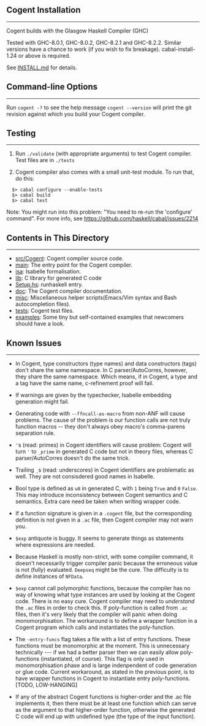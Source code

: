 ## Cogent Installation
------------------

Cogent builds with the Glasgow Haskell Compiler (GHC)

Tested with GHC-8.0.1, GHC-8.0.2, GHC-8.2.1 and GHC-8.2.2. Similar versions have a chance
to work (if you wish to fix breakage). cabal-install-1.24 or above is required.

See [INSTALL.md](./INSTALL.md) for details.


## Command-line Options
--------------------

Run `cogent -?` to see the help message
`cogent --version` will print the git revision against which you build your Cogent compiler.


## Testing
-------

1. Run `./validate` (with appropriate arguments) to test Cogent compiler. Test files are in `./tests`

2. Cogent compiler also comes with a small unit-test module. To run that, do this:
```
  $> cabal configure --enable-tests
  $> cabal build
  $> cabal test
```
Note: You might run into this problem: "You need to re-run the 'configure' command".
      For more info, see https://github.com/haskell/cabal/issues/2214


## Contents in This Directory
--------------------------
* [src/Cogent](./src/Cogent): Cogent compiler source code.
* [main](./main): The entry point for the Cogent compiler.
* [isa](./isa): Isabelle formalisation.
* [lib](./lib): C library for generated C code
* [Setup.hs](./Setup.hs): runhaskell entry.
* [doc](./doc): The Cogent compiler documentation.
* [misc](./misc): Miscellaneous helper scripts(Emacs/Vim syntax and Bash autocompletion files).
* [tests](./tests): Cogent test files.
* [examples](./examples): Some tiny but self-contained examples that newcomers should have a look.


## Known Issues
----------

* In Cogent, type constructors (type names) and data constructors (tags) don't share
the same namespace. In C parser/AutoCorres, however, they share the same 
namespace. Which means, if in Cogent, a type and a tag have the same name,
c-refinement proof will fail.

* If warnings are given by the typechecker, Isabelle embedding generation might
fail.

* Generating code with `--ffncall-as-macro` from non-ANF will cause problems. The
cause of the problem is our function calls are not truly function macros -- they
don't always obey macro's comma-parens separation rule.

* `'`s (read: primes) in Cogent identifiers will cause problem: Cogent will turn `'` to
`_prime` in generated C code but not in theory files, whereas C parser/AutoCorres
doesn't do the same trick.

* Trailing `_`s (read: underscores) in Cogent identifiers are problematic as well.
They are not consisdered good names in Isabelle.

* Bool type is defined as `u8` in generated C, with `1` being `True` and `0` `False`. This may
introduce inconsistency between Cogent semantics and C semantics. Extra care need be
taken when writing wrapper code.

* If a function signature is given in a `.cogent` file, but the corresponding definition
is not given in a `.ac` file, then Cogent compiler may not warn you.

* `$exp` antiquote is buggy. It seems to generate things as statements where expressions
are needed.

* Because Haskell is mostly non-strict, with some compiler command, it doesn't necessarily 
trigger compiler panic because the erroneous value is not (fully) evaluated.
`Deepseq` might be the cure. The difficulty is to define instances of `NFData`.

* `$exp` cannot call polymorphic functions, because the compiler has no way of knowing
what type instances are used by looking at the Cogent code. There is no easy cure. Cogent
compiler may need to *understand* the `.ac` files in order to check this. If poly-function
is called from `.ac` files, then it's very likely that the compiler will panic when
doing monomorphisation. The workaround is to define a wrapper function in a Cogent program
which calls and instantiates the poly-function.

* The `-entry-funcs` flag takes a file with a list of entry functions. These functions must
be monomorphic at the moment. This is unnecessary technically --- if we had a better parser
then we can easily allow poly-functions (instantiated, of course). This flag is only used in
monomorphisation phase and is large indenpendent of code generation or glue code. Current
workaround, as stated in the previous point, is to have wrapper functions in Cogent to
instantiate entry poly-functions. [TODO, LOW-HANGING]

* If any of the abstract Cogent functions is higher-order and the .ac file implements it, then
there must be at least one function which can serve as the argument to that higher-order
function, otherwise the generated C code will end up with undefined type (the type of the input
function).
